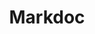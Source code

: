 ---
codehost: https://github.com/https://github.com/markdoc/markdoc
logohandle: markdocdev
sort: markdoc
title: Markdoc
website: https://markdoc.dev/
---
